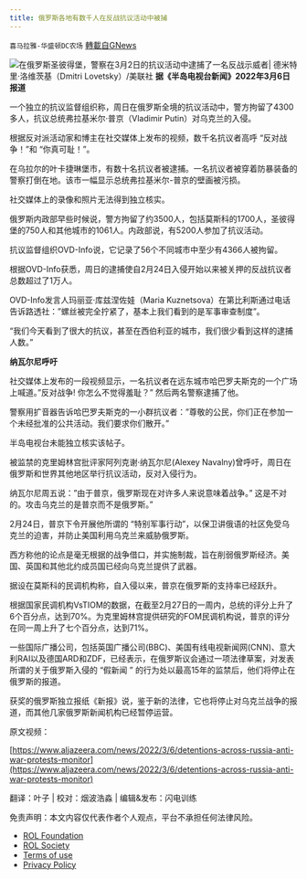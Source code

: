 ```yaml
---
title: 俄罗斯各地有数千人在反战抗议活动中被捕
---
```

`喜马拉雅-华盛顿DC农场` [轉載自GNews](https://gnews.org/zh-hans/2123941/)

![](https://assets.gnews.org/wp-content/uploads/2022/03/图片1-58.png)在俄罗斯圣彼得堡，警察在3月2日的抗议活动中逮捕了一名反战示威者| 德米特里·洛维茨基（Dmitri Lovetsky）/美联社
**据《半岛电视台新闻》2****022****年3月6日报道**

一个独立的抗议监督组织称，周日在俄罗斯全境的抗议活动中，警方拘留了4300多人，抗议总统弗拉基米尔·普京（Vladimir Putin）对乌克兰的入侵。

根据反对派活动家和博主在社交媒体上发布的视频，数千名抗议者高呼 “反对战争！”和 “你真可耻！”。

在乌拉尔的叶卡捷琳堡市，有数十名抗议者被逮捕。一名抗议者被穿着防暴装备的警察打倒在地。该市一幅显示总统弗拉基米尔-普京的壁画被污损。

社交媒体上的录像和照片无法得到独立核实。

俄罗斯内政部早些时候说，警方拘留了约3500人，包括莫斯科的1700人，圣彼得堡的750人和其他城市的1061人。内政部说，有5200人参加了抗议活动。

抗议监督组织OVD-Info说，它记录了56个不同城市中至少有4366人被拘留。

根据OVD-Info获悉，周日的逮捕使自2月24日入侵开始以来被关押的反战抗议者总数超过了1万人。

OVD-Info发言人玛丽亚·库兹涅佐娃（Maria Kuznetsova）在第比利斯通过电话告诉路透社：”螺丝被完全拧紧了，基本上我们看到的是军事审查制度”。

“我们今天看到了很大的抗议，甚至在西伯利亚的城市，我们很少看到这样的逮捕人数。”

**纳瓦尔尼呼吁**

社交媒体上发布的一段视频显示，一名抗议者在远东城市哈巴罗夫斯克的一个广场上喊道。”反对战争! 你怎么不觉得羞耻？” 然后两名警察逮捕了他。

警察用扩音器告诉哈巴罗夫斯克的一小群抗议者：”尊敬的公民，你们正在参加一个未经批准的公共活动。我们要求你们散开。”

半岛电视台未能独立核实该帖子。

被监禁的克里姆林宫批评家阿列克谢·纳瓦尔尼(Alexey Navalny)曾呼吁，周日在俄罗斯和世界其他地区举行抗议活动，反对入侵行为。

纳瓦尔尼周五说：”由于普京，俄罗斯现在对许多人来说意味着战争。” 这是不对的。攻击乌克兰的是普京而不是俄罗斯。”

2月24日，普京下令开展他所谓的 “特别军事行动”，以保卫讲俄语的社区免受乌克兰的迫害，并防止美国利用乌克兰来威胁俄罗斯。

西方称他的论点是毫无根据的战争借口，并实施制裁，旨在削弱俄罗斯经济。美国、英国和其他北约成员国已经向乌克兰提供了武器。

据设在莫斯科的民调机构称，自入侵以来，普京在俄罗斯的支持率已经跃升。

根据国家民调机构VsTIOM的数据，在截至2月27日的一周内，总统的评分上升了6个百分点，达到70%。为克里姆林宫提供研究的FOM民调机构说，普京的评分在同一周上升了七个百分点，达到71%。

一些国际广播公司，包括英国广播公司(BBC)、美国有线电视新闻网(CNN)、意大利RAI以及德国ARD和ZDF，已经表示，在俄罗斯议会通过一项法律草案，对发表所谓的关于俄罗斯入侵的 “假新闻 ” 的行为处以最高15年的监禁后，他们将停止在俄罗斯的报道。

获奖的俄罗斯独立报纸《新报》说，鉴于新的法律，它也将停止对乌克兰战争的报道，而其他几家俄罗斯新闻机构已经暂停运营。

原文视频：

[https://www.aljazeera.com/news/2022/3/6/detentions-across-russia-anti-war-protests-monitor](https://www.aljazeera.com/news/2022/3/6/detentions-across-russia-anti-war-protests-monitor)





翻译：叶子 | 校对：烟波浩淼 | 编辑&发布：闪电训练

 

免责声明：本文内容仅代表作者个人观点，平台不承担任何法律风险。

- [ROL Foundation](https://rolfoundation.org/)
- [ROL Society](https://rolsociety.org/)
- [Terms of use](https://gnews.org/terms-of-use-3/)
- [Privacy Policy](https://gnews.org/privacy-policy/)
